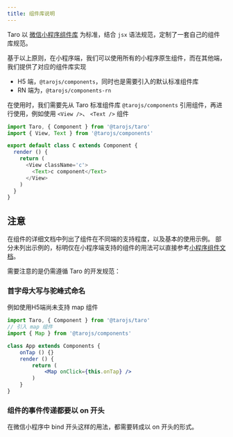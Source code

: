 ```yaml
---
title: 组件库说明
---
```


Taro 以 [微信小程序组件库](https://developers.weixin.qq.com/miniprogram/dev/component/) 为标准，结合 `jsx` 语法规范，定制了一套自己的组件库规范。

基于以上原则，在小程序端，我们可以使用所有的小程序原生组件，而在其他端，我们提供了对应的组件库实现

- H5 端，`@tarojs/components`，同时也是需要引入的默认标准组件库
- RN 端为，`@tarojs/components-rn`

在使用时，我们需要先从 Taro 标准组件库 `@tarojs/components` 引用组件，再进行使用，例如使用 `<View />`、 `<Text />` 组件

```javascript
import Taro, { Component } from '@tarojs/taro'
import { View, Text } from '@tarojs/components'

export default class C extends Component {
  render () {
    return (
      <View className='c'>
        <Text>c component</Text>
      </View>
    )
  }
}
```

## 注意

在组件的详细文档中列出了组件在不同端的支持程度，以及基本的使用示例。 部分未列出示例的，标明仅在小程序端支持的组件的用法可以直接参考[小程序组件文档](https://developers.weixin.qq.com/miniprogram/dev/component/)。

需要注意的是仍需遵循 Taro 的开发规范：

### 首字母大写与驼峰式命名

例如使用H5端尚未支持 map 组件

```jsx
import Taro, { Component } from '@tarojs/taro'
// 引入 map 组件
import { Map } from '@tarojs/components'

class App extends Components {
	onTap () {}
	render () {
		return (
			<Map onClick={this.onTap} />
		)
	}
}
```

### 组件的事件传递都要以 on 开头

在微信小程序中 bind 开头这样的用法，都需要转成以 on 开头的形式。
